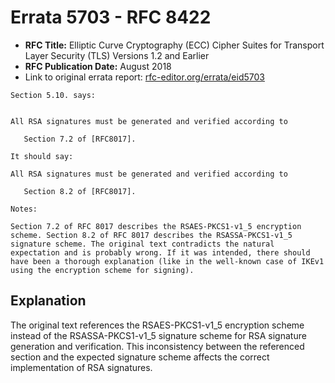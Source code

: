 # Errata 5703 - RFC 8422

- **RFC Title:** Elliptic Curve Cryptography (ECC) Cipher Suites for Transport Layer Security (TLS) Versions 1.2 and Earlier
- **RFC Publication Date:** August 2018
- Link to original errata report: [rfc-editor.org/errata/eid5703](https://www.rfc-editor.org/errata/eid5703)

```
Section 5.10. says:


All RSA signatures must be generated and verified according to
   Section 7.2 of [RFC8017].

It should say:

All RSA signatures must be generated and verified according to
   Section 8.2 of [RFC8017].

Notes:

Section 7.2 of RFC 8017 describes the RSAES-PKCS1-v1_5 encryption scheme. Section 8.2 of RFC 8017 describes the RSASSA-PKCS1-v1_5 signature scheme. The original text contradicts the natural expectation and is probably wrong. If it was intended, there should have been a thorough explanation (like in the well-known case of IKEv1 using the encryption scheme for signing).
```

## Explanation

The original text references the RSAES-PKCS1-v1_5 encryption scheme instead of the RSASSA-PKCS1-v1_5 signature scheme for RSA signature generation and verification. This inconsistency between the referenced section and the expected signature scheme affects the correct implementation of RSA signatures.
